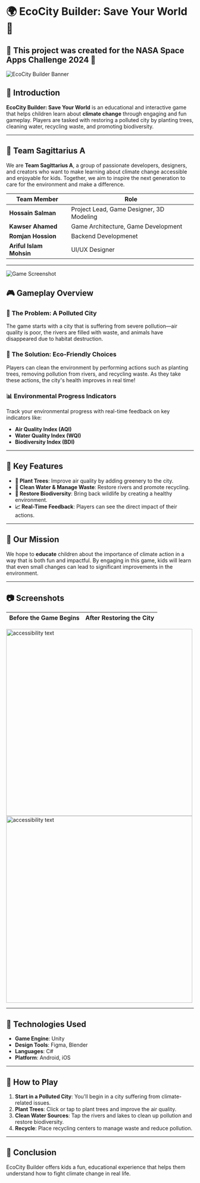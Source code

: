 # 🌍 **EcoCity Builder: Save Your World** 🌱
## 🚀 This project was created for the NASA Space Apps Challenge 2024 🌌

![EcoCity Builder Banner](https://github.com/user-attachments/assets/af1c0e39-57ab-44c7-93ac-1fe4a67d6f64) <!-- Add your game banner here -->

## 📖 **Introduction**
**EcoCity Builder: Save Your World** is an educational and interactive game that helps children learn about **climate change** through engaging and fun gameplay. Players are tasked with restoring a polluted city by planting trees, cleaning water, recycling waste, and promoting biodiversity.



---

## 👥 **Team Sagittarius A**
We are **Team Sagittarius A**, a group of passionate developers, designers, and creators who want to make learning about climate change accessible and enjoyable for kids. Together, we aim to inspire the next generation to care for the environment and make a difference.

| Team Member             | Role                                    |
|-------------------------|-----------------------------------------|
| **Hossain Salman**       | Project Lead, Game Designer, 3D Modeling |
| **Kawser Ahamed**        | Game Architecture, Game Development               |
| **Romjan Hossion**       | Backend Developmenet     |
| **Ariful Islam Mohsin**  | UI/UX Designer                         |

---

![Game Screenshot](https://github.com/user-attachments/assets/cdb47799-355a-4aaf-8092-6bfadc97d204) <!-- Screenshot showing the polluted city -->




## 🎮 **Gameplay Overview**

### 🌆 **The Problem: A Polluted City**
The game starts with a city that is suffering from severe pollution—air quality is poor, the rivers are filled with waste, and animals have disappeared due to habitat destruction.



### 🌳 **The Solution: Eco-Friendly Choices**
Players can clean the environment by performing actions such as planting trees, removing pollution from rivers, and recycling waste. As they take these actions, the city's health improves in real time!


### 📊 **Environmental Progress Indicators**
Track your environmental progress with real-time feedback on key indicators like:
- **Air Quality Index (AQI)**
- **Water Quality Index (WQI)**
- **Biodiversity Index (BDI)**


---

## 🌟 **Key Features**

- **🌲 Plant Trees**: Improve air quality by adding greenery to the city.
- **🚮 Clean Water & Manage Waste**: Restore rivers and promote recycling.
- **🐾 Restore Biodiversity**: Bring back wildlife by creating a healthy environment.
- **📈 Real-Time Feedback**: Players can see the direct impact of their actions.


---

## 🎯 **Our Mission**
We hope to **educate** children about the importance of climate action in a way that is both fun and impactful. By engaging in this game, kids will learn that even small changes can lead to significant improvements in the environment.

---

## 📷 **Screenshots**

| Before the Game Begins | After Restoring the City |
|------------------------|--------------------------|
 <img src="https://github.com/user-attachments/assets/eace43b6-e1d2-4fe0-ada4-10a294a51512" width="500" alt="accessibility text"> 
 <img src="https://github.com/user-attachments/assets/75def0ec-bf81-4250-a68b-9ac25146178e" width="500" alt="accessibility text">

---
   

## 🔧 **Technologies Used**

- **Game Engine**: Unity
- **Design Tools**: Figma, Blender
- **Languages**: C#
- **Platform**: Android, iOS

---


## 📌 **How to Play**

1. **Start in a Polluted City**: You'll begin in a city suffering from climate-related issues.
2. **Plant Trees**: Click or tap to plant trees and improve the air quality.
3. **Clean Water Sources**: Tap the rivers and lakes to clean up pollution and restore biodiversity.
4. **Recycle**: Place recycling centers to manage waste and reduce pollution.


---
## 📜 Conclusion
EcoCity Builder offers kids a fun, educational experience that helps them understand how to fight climate change in real life.




